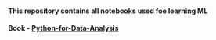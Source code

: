 #### This repository contains all notebooks used foe learning ML

#### Book - [Python-for-Data-Analysis](https://bedford-computing.co.uk/learning/wp-content/uploads/2015/10/Python-for-Data-Analysis.pdf)
